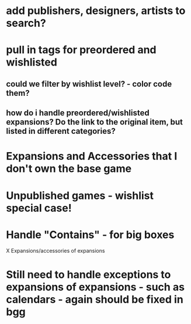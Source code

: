 # add publishers, designers, artists to search?
# pull in tags for preordered and wishlisted
## could we filter by wishlist level? - color code them?
## how do i handle preordered/wishlisted expansions? Do the link to the original item, but listed in different categories?

# Expansions and Accessories that I don't own the base game
# Unpublished games - wishlist special case!

# Handle "Contains" - for big boxes

X Expansions/accessories of expansions
# Still need to handle exceptions to expansions of expansions - such as calendars - again should be fixed in bgg